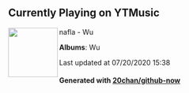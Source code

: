 ## Currently Playing on YTMusic

[<img align="left" width="100" src="https://lh3.googleusercontent.com/J5rDWMNXFOerFbVMRj_T9Hfk-DyeNzS8k78oWEiwfNujtuDLYvBXK6o8n65dPUguPYD_UotfaXbQZNxH">](https://music.youtube.com/channel/UChqpu_SK_JuQBwahc8vGgzg)

nafla - Wu

**Albums**: Wu

Last updated at 07/20/2020 15:38

#### Generated with [20chan/github-now](https://github.com/20chan/github-now)


<!--
**20chan/20chan** is a ✨ _special_ ✨ repository because its `README.md` (this file) appears on your GitHub profile.

Here are some ideas to get you started:

- 🔭 I’m currently working on ...
- 🌱 I’m currently learning ...
- 👯 I’m looking to collaborate on ...
- 🤔 I’m looking for help with ...
- 💬 Ask me about ...
- 📫 How to reach me: ...
- 😄 Pronouns: ...
- ⚡ Fun fact: ...
-->

